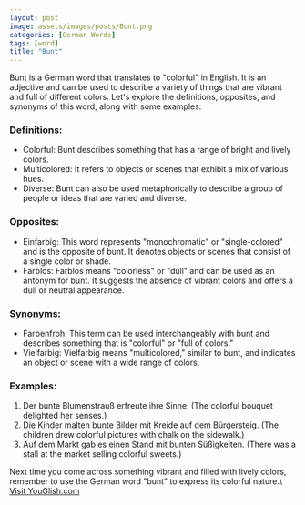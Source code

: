 ```yaml
---
layout: post
image: assets/images/posts/Bunt.png
categories: [German Words]
tags: [word]
title: "Bunt"
---
```


Bunt is a German word that translates to "colorful" in English. It is an adjective and can be used to describe a variety of things that are vibrant and full of different colors. Let's explore the definitions, opposites, and synonyms of this word, along with some examples:

### Definitions:
- Colorful: Bunt describes something that has a range of bright and lively colors.
- Multicolored: It refers to objects or scenes that exhibit a mix of various hues.
- Diverse: Bunt can also be used metaphorically to describe a group of people or ideas that are varied and diverse.

### Opposites:
- Einfarbig: This word represents "monochromatic" or "single-colored" and is the opposite of bunt. It denotes objects or scenes that consist of a single color or shade.
- Farblos: Farblos means "colorless" or "dull" and can be used as an antonym for bunt. It suggests the absence of vibrant colors and offers a dull or neutral appearance.

### Synonyms:
- Farbenfroh: This term can be used interchangeably with bunt and describes something that is "colorful" or "full of colors."
- Vielfarbig: Vielfarbig means "multicolored," similar to bunt, and indicates an object or scene with a wide range of colors.

### Examples:
1. Der bunte Blumenstrauß erfreute ihre Sinne. (The colorful bouquet delighted her senses.)
2. Die Kinder malten bunte Bilder mit Kreide auf dem Bürgersteig. (The children drew colorful pictures with chalk on the sidewalk.)
3. Auf dem Markt gab es einen Stand mit bunten Süßigkeiten. (There was a stall at the market selling colorful sweets.)

Next time you come across something vibrant and filled with lively colors, remember to use the German word "bunt" to express its colorful nature.\ <a id="yg-widget-0" class="youglish-widget" data-query="Bunt" data-lang="german" data-components="8412" data-auto-start="0" data-bkg-color="theme_light" data-title="How%20to%20pronounce%20Bunt%20in%20German"  rel="nofollow" href="https://youglish.com">Visit YouGlish.com</a><script async src="https://youglish.com/public/emb/widget.js" charset="utf-8"></script>